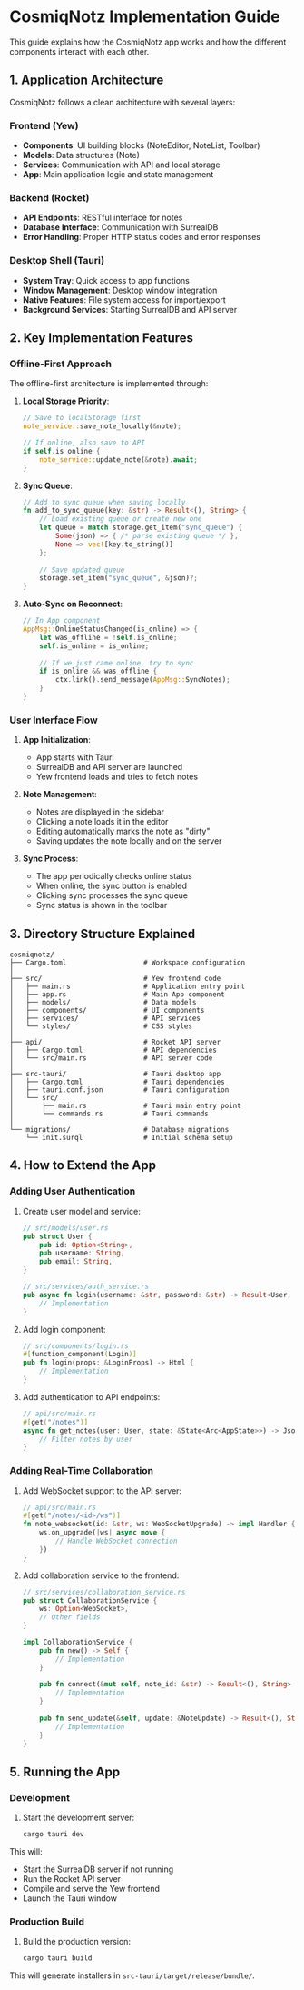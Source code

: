 # CosmiqNotz Implementation Guide

This guide explains how the CosmiqNotz app works and how the different components interact with each other.

## 1. Application Architecture

CosmiqNotz follows a clean architecture with several layers:

### Frontend (Yew)
- **Components**: UI building blocks (NoteEditor, NoteList, Toolbar)
- **Models**: Data structures (Note)
- **Services**: Communication with API and local storage
- **App**: Main application logic and state management

### Backend (Rocket)
- **API Endpoints**: RESTful interface for notes
- **Database Interface**: Communication with SurrealDB
- **Error Handling**: Proper HTTP status codes and error responses

### Desktop Shell (Tauri)
- **System Tray**: Quick access to app functions
- **Window Management**: Desktop window integration
- **Native Features**: File system access for import/export
- **Background Services**: Starting SurrealDB and API server

## 2. Key Implementation Features

### Offline-First Approach

The offline-first architecture is implemented through:

1. **Local Storage Priority**:
   ```rust
   // Save to localStorage first
   note_service::save_note_locally(&note);
   
   // If online, also save to API
   if self.is_online {
       note_service::update_note(&note).await;
   }
   ```

2. **Sync Queue**:
   ```rust
   // Add to sync queue when saving locally
   fn add_to_sync_queue(key: &str) -> Result<(), String> {
       // Load existing queue or create new one
       let queue = match storage.get_item("sync_queue") {
           Some(json) => { /* parse existing queue */ },
           None => vec![key.to_string()]
       };
       
       // Save updated queue
       storage.set_item("sync_queue", &json)?;
   }
   ```

3. **Auto-Sync on Reconnect**:
   ```rust
   // In App component
   AppMsg::OnlineStatusChanged(is_online) => {
       let was_offline = !self.is_online;
       self.is_online = is_online;
       
       // If we just came online, try to sync
       if is_online && was_offline {
           ctx.link().send_message(AppMsg::SyncNotes);
       }
   }
   ```

### User Interface Flow

1. **App Initialization**:
   - App starts with Tauri
   - SurrealDB and API server are launched
   - Yew frontend loads and tries to fetch notes

2. **Note Management**:
   - Notes are displayed in the sidebar
   - Clicking a note loads it in the editor
   - Editing automatically marks the note as "dirty"
   - Saving updates the note locally and on the server

3. **Sync Process**:
   - The app periodically checks online status
   - When online, the sync button is enabled
   - Clicking sync processes the sync queue
   - Sync status is shown in the toolbar

## 3. Directory Structure Explained

```
cosmiqnotz/
├── Cargo.toml                   # Workspace configuration
│
├── src/                         # Yew frontend code
│   ├── main.rs                  # Application entry point
│   ├── app.rs                   # Main App component
│   ├── models/                  # Data models
│   ├── components/              # UI components
│   ├── services/                # API services
│   └── styles/                  # CSS styles
│
├── api/                         # Rocket API server
│   ├── Cargo.toml               # API dependencies
│   └── src/main.rs              # API server code
│
├── src-tauri/                   # Tauri desktop app
│   ├── Cargo.toml               # Tauri dependencies
│   ├── tauri.conf.json          # Tauri configuration
│   └── src/
│       ├── main.rs              # Tauri main entry point
│       └── commands.rs          # Tauri commands
│
└── migrations/                  # Database migrations
    └── init.surql               # Initial schema setup
```

## 4. How to Extend the App

### Adding User Authentication

1. Create user model and service:
   ```rust
   // src/models/user.rs
   pub struct User {
       pub id: Option<String>,
       pub username: String,
       pub email: String,
   }
   
   // src/services/auth_service.rs
   pub async fn login(username: &str, password: &str) -> Result<User, String> {
       // Implementation
   }
   ```

2. Add login component:
   ```rust
   // src/components/login.rs
   #[function_component(Login)]
   pub fn login(props: &LoginProps) -> Html {
       // Implementation
   }
   ```

3. Add authentication to API endpoints:
   ```rust
   // api/src/main.rs
   #[get("/notes")]
   async fn get_notes(user: User, state: &State<Arc<AppState>>) -> Json<Vec<Note>> {
       // Filter notes by user
   }
   ```

### Adding Real-Time Collaboration

1. Add WebSocket support to the API server:
   ```rust
   // api/src/main.rs
   #[get("/notes/<id>/ws")]
   fn note_websocket(id: &str, ws: WebSocketUpgrade) -> impl Handler {
       ws.on_upgrade(|ws| async move {
           // Handle WebSocket connection
       })
   }
   ```

2. Add collaboration service to the frontend:
   ```rust
   // src/services/collaboration_service.rs
   pub struct CollaborationService {
       ws: Option<WebSocket>,
       // Other fields
   }
   
   impl CollaborationService {
       pub fn new() -> Self {
           // Implementation
       }
       
       pub fn connect(&mut self, note_id: &str) -> Result<(), String> {
           // Implementation
       }
       
       pub fn send_update(&self, update: &NoteUpdate) -> Result<(), String> {
           // Implementation
       }
   }
   ```

## 5. Running the App

### Development

1. Start the development server:
   ```bash
   cargo tauri dev
   ```

This will:
- Start the SurrealDB server if not running
- Run the Rocket API server
- Compile and serve the Yew frontend
- Launch the Tauri window

### Production Build

1. Build the production version:
   ```bash
   cargo tauri build
   ```

This will generate installers in `src-tauri/target/release/bundle/`.